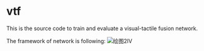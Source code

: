 # vtf
This is the source code to train and evaluate a visual-tactile fusion network.


The framework of network is following:
![绘图2IV](https://github.com/user-attachments/assets/6701a9ea-05e7-4edd-a39e-9be6930e5dab)
